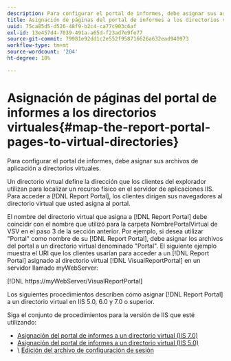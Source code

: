 ```yaml
---
description: Para configurar el portal de informes, debe asignar sus archivos de aplicación a directorios virtuales.
title: Asignación de páginas del portal de informes a los directorios virtuales
uuid: 75ca85d5-d526-48f9-b2c4-ca77c903c6af
exl-id: 13e457d4-7039-491a-a65d-f23ad7e9fe77
source-git-commit: 79981e92dd1c2e552f958716626a632ead940973
workflow-type: tm+mt
source-wordcount: '204'
ht-degree: 18%

---
```


# Asignación de páginas del portal de informes a los directorios virtuales{#map-the-report-portal-pages-to-virtual-directories}

Para configurar el portal de informes, debe asignar sus archivos de aplicación a directorios virtuales.

Un directorio virtual define la dirección que los clientes del explorador utilizan para localizar un recurso físico en el servidor de aplicaciones IIS. Para acceder a [!DNL Report Portal], los clientes dirigen sus navegadores al directorio virtual que usted asigna al portal.

El nombre del directorio virtual que asigna a [!DNL Report Portal] debe coincidir con el nombre que utilizó para la carpeta NombrePortalVirtual de VSV en el paso 3 de la sección anterior. Por ejemplo, si desea utilizar &quot;Portal&quot; como nombre de su [!DNL Report Portal], debe asignar los archivos del portal a un directorio virtual denominado &quot;Portal&quot;. El siguiente ejemplo muestra el URI que los clientes usarían para acceder a un [!DNL Report Portal] asignado al directorio virtual [!DNL VisualReportPortal] en un servidor llamado myWebServer:

[!DNL https://myWebServer/VisualReportPortal]

Los siguientes procedimientos describen cómo asignar [!DNL Report Portal] a un directorio virtual en IIS 5.0, 6.0 y 7.0 o superior.

Siga el conjunto de procedimientos para la versión de IIS que esté utilizando:

* [Asignación del portal de informes a un directorio virtual (IIS 7.0)](../../../../home/c-rpt-oview/c-install-rpt-port/c-virtual-dir/c-map-rpt-port-vdir-7.md#concept-9fc9595bb83147238965be4832df0a08)
* [Asignación del portal de informes a un directorio virtual (IIS 5.0)](../../../../home/c-rpt-oview/c-install-rpt-port/c-virtual-dir/c-map-rpt-port-vdir-5.md#concept-402cb33c50d640e480098517140ffc74)
* \ [Edición del archivo de configuración de sesión](../../../../home/c-rpt-oview/c-install-rpt-port/t-edit-sess-config-file.md#task-cf11c3a780bd4936afd3f64a6b30afc7)
